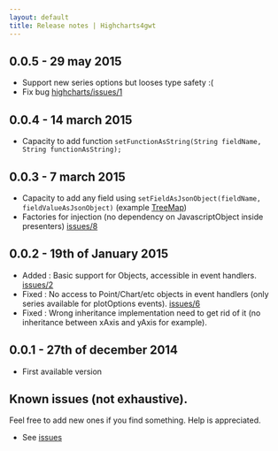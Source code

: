 ```yaml
---
layout: default
title: Release notes | Highcharts4gwt
---
```


## 0.0.5 - 29 may 2015

* Support new series<xxx> options but looses type safety :(
* Fix bug [highcharts/issues/1](https://github.com/highcharts4gwt/highcharts/issues/1)

## 0.0.4 - 14 march 2015

* Capacity to add function ```setFunctionAsString(String fieldName, String functionAsString);```

## 0.0.3 - 7 march 2015

* Capacity to add any field using ```setFieldAsJsonObject(fieldName, fieldValueAsJsonObject)``` (example [TreeMap](http://data-dragon-766.appspot.com/#ChartPlace:TreeMapWithColumnAxis))
* Factories for injection (no dependency on JavascriptObject inside presenters) [issues/8](https://github.com/highcharts4gwt/highcharts4gwt/issues/8)


## 0.0.2 - 19th of January 2015

* Added : Basic support for Objects, accessible in event handlers. [issues/2](https://github.com/highcharts4gwt/highcharts4gwt/issues/2)
* Fixed : No access to Point/Chart/etc objects in event handlers (only series available for plotOptions events). [issues/6](https://github.com/highcharts4gwt/highcharts4gwt/issues/6)
* Fixed : Wrong inheritance implementation need to get rid of it (no inheritance between xAxis and yAxis for example).


## 0.0.1 - 27th of december 2014

* First available version

## Known issues (not exhaustive).
Feel free to add new ones if you find something. Help is appreciated.

* See [issues](https://github.com/highcharts4gwt/highcharts4gwt/issues)

